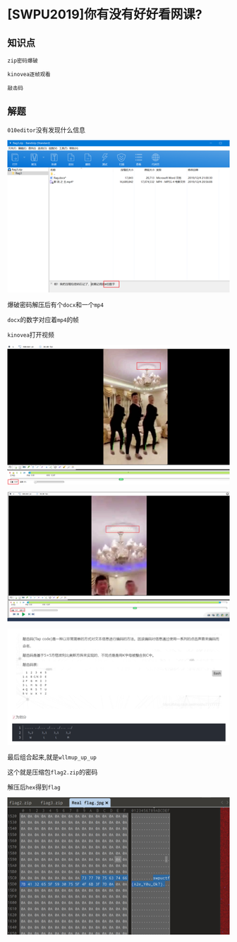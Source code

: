 # [SWPU2019]你有没有好好看网课?

## 知识点

`zip密码爆破`

`kinovea逐帧观看`

`敲击码`

## 解题

`010editor`没有发现什么信息

![](./img/41-1.png)

爆破密码解压后有个`docx`和一个`mp4`

`docx`的数字对应着`mp4`的帧

`kinovea`打开视频

![](./img/41-2.png)

![](./img/41-3.png)

![](./img/41-4.png)

 最后组合起来,就是`wllmup_up_up`

这个就是压缩包`flag2.zip`的密码

解压后`hex`得到`flag`

![](./img/41-5.png)